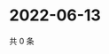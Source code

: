# 2022-06-13

共 0 条

<!-- BEGIN WEIBO -->
<!-- 最后更新时间 Mon Jun 13 2022 05:10:39 GMT+0800 (China Standard Time) -->

<!-- END WEIBO -->
